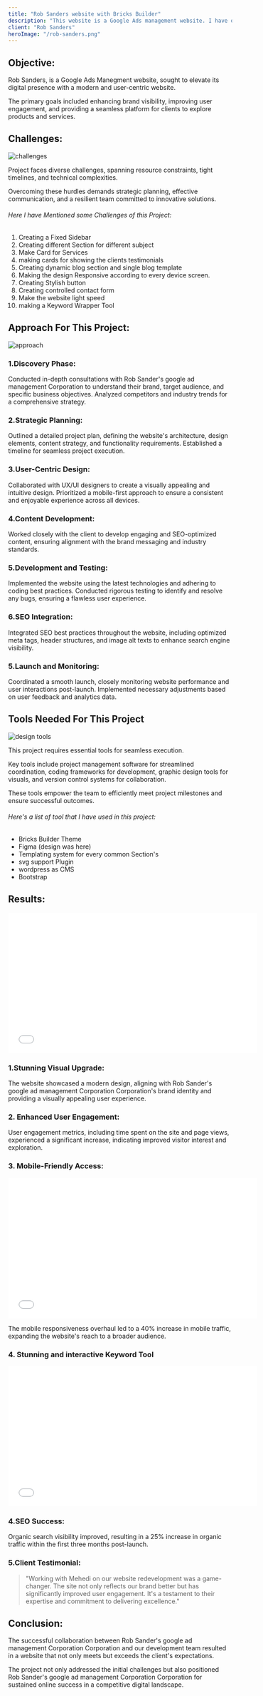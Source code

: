 ```yaml
---
title: "Rob Sanders website with Bricks Builder"
description: "This website is a Google Ads management website. I have optimized this website to ensure its brand stands out in the digital landscape and drives targeted traffic to achieve the marketing goals."
client: "Rob Sanders"
heroImage: "/rob-sanders.png"
---
```


## Objective:
Rob Sanders, is a Google Ads Manegment website, sought to elevate its digital presence with a modern and user-centric website.

The primary goals included enhancing brand visibility, improving user engagement, and providing a seamless platform for clients to explore products and services.

## Challenges:
![challenges](/challenges.jpg)

Project faces diverse challenges, spanning resource constraints, tight timelines, and technical complexities.

Overcoming these hurdles demands strategic planning, effective communication, and a resilient team committed to innovative solutions.

###### Here I have Mentioned some Challenges of this Project:

1. Creating a Fixed Sidebar
2. Creating different Section for different subject
3. Make Card for Services
4. making cards for showing the clients testimonials
5. Creating dynamic blog section and single blog template
6. Making the design Responsive according to every device screen.
7. Creating Stylish button
8. Creating controlled contact form
9. Make the website light speed
10. making a Keyword Wrapper Tool

## Approach For This Project:

![approach](/approch.jpg)

### 1.Discovery Phase:

Conducted in-depth consultations with Rob Sander's google ad management Corporation to understand their brand, target audience, and specific business objectives. Analyzed competitors and industry trends for a comprehensive strategy.

### 2.Strategic Planning:
Outlined a detailed project plan, defining the website's architecture, design elements, content strategy, and functionality requirements. Established a timeline for seamless project execution.

### 3.User-Centric Design:
Collaborated with UX/UI designers to create a visually appealing and intuitive design. Prioritized a mobile-first approach to ensure a consistent and enjoyable experience across all devices.

### 4.Content Development:
Worked closely with the client to develop engaging and SEO-optimized content, ensuring alignment with the brand messaging and industry standards.

### 5.Development and Testing:
Implemented the website using the latest technologies and adhering to coding best practices. Conducted rigorous testing to identify and resolve any bugs, ensuring a flawless user experience.

### 6.SEO Integration:
Integrated SEO best practices throughout the website, including optimized meta tags, header structures, and image alt texts to enhance search engine visibility.

### 5.Launch and Monitoring:
Coordinated a smooth launch, closely monitoring website performance and user interactions post-launch. Implemented necessary adjustments based on user feedback and 
analytics data.

## Tools Needed For This Project

![design tools](/Web-Design-Tools.jpg)

This project requires essential tools for seamless execution.

Key tools include project management software for streamlined coordination, coding frameworks for development, graphic design tools for visuals, and version control systems for collaboration.

These tools empower the team to efficiently meet project milestones and ensure successful outcomes.

###### Here's a list of tool that I have used in this project:

- Bricks Builder Theme
- Figma (design was here)
- Templating system for every common Section's
- svg support Plugin
- wordpress as CMS
- Bootstrap


## Results:

<iframe width="560" height="315" src="/rob-sanders-vedio.mp4" frameborder="0" allowfullscreen></iframe>

### 1.Stunning Visual Upgrade:
The website showcased a modern design, aligning with Rob Sander's google ad management Corporation Corporation's brand identity and providing a visually appealing user experience.

### 2. Enhanced User Engagement:
User engagement metrics, including time spent on the site and page views, experienced a significant increase, indicating improved visitor interest and exploration.

### 3. Mobile-Friendly Access:
<iframe width="560" height="315" src="/rob-sanders-mobile.mp4" frameborder="0" allowfullscreen></iframe>

The mobile responsiveness overhaul led to a 40% increase in mobile traffic, expanding the website's reach to a broader audience.

### 4. Stunning and interactive Keyword Tool

<iframe width="560" height="315" src="/keyword-wrapper-tool.mp4" frameborder="0" allowfullscreen></iframe>

### 4.SEO Success:
Organic search visibility improved, resulting in a 25% increase in organic traffic within the first three months post-launch.

### 5.Client Testimonial:
> "Working with Mehedi on our website redevelopment was a game-changer. The site not only reflects our brand better but has significantly improved user engagement. It's a testament to their expertise and commitment to delivering excellence."

## Conclusion:
The successful collaboration between Rob Sander's google ad management Corporation Corporation and our development team resulted in a website that not only meets but exceeds the client's expectations.

The project not only addressed the initial challenges but also positioned Rob Sander's google ad management Corporation Corporation for sustained online success in a competitive digital landscape.